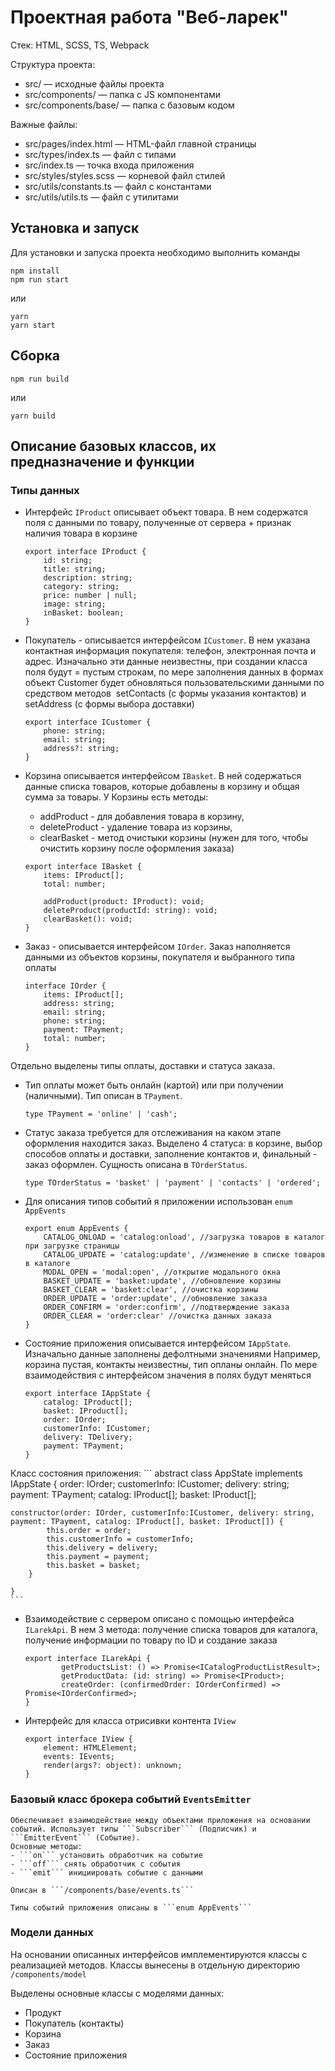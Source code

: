 # Проектная работа "Веб-ларек"

Стек: HTML, SCSS, TS, Webpack

Структура проекта:
- src/ — исходные файлы проекта
- src/components/ — папка с JS компонентами
- src/components/base/ — папка с базовым кодом

Важные файлы:
- src/pages/index.html — HTML-файл главной страницы
- src/types/index.ts — файл с типами
- src/index.ts — точка входа приложения
- src/styles/styles.scss — корневой файл стилей
- src/utils/constants.ts — файл с константами
- src/utils/utils.ts — файл с утилитами

## Установка и запуск
Для установки и запуска проекта необходимо выполнить команды

```
npm install
npm run start
```

или

```
yarn
yarn start
```
## Сборка

```
npm run build
```

или

```
yarn build
```

## Описание базовых классов, их предназначение и функции

### Типы данных

 - Интерфейс ```IProduct``` описывает объект товара. В нем содержатся поля с данными по товару, полученные от сервера + признак наличия товара в корзине

    ```
    export interface IProduct {
        id: string;
        title: string;
        description: string;
        category: string;
        price: number | null;
        image: string;
        inBasket: boolean;
    }

    ```

 - Покупатель - описывается интерфейсом ```ICustomer```. В нем указана контактная информация покупателя: телефон, электронная почта и адрес. Изначально эти данные неизвестны, при создании класса поля будут = пустым строкам, по мере заполнения данных в формах объект Customer будет обновляться пользовательскими данными по средством методов  setContacts (с формы указания контактов) и setAddress (с формы выбора доставки)

    ```
    export interface ICustomer {
        phone: string;
        email: string;
        address?: string;
    }
    ```

 - Корзина описывается интерфейсом ```IBasket```. В ней содержаться данные списка товаров, которые добавлены в корзину и общая сумма за товары. У Корзины есть методы:
    * addProduct - для добавления товара в корзину,
    * deleteProduct - удаление товара из корзины,
    * clearBasket - метод очистыки корзины (нужен для того, чтобы очистить корзину после оформления заказа)

    ```
    export interface IBasket {
        items: IProduct[];
        total: number;

        addProduct(product: IProduct): void;
        deleteProduct(productId: string): void;
        clearBasket(): void;
    }
    ```

 - Заказ - описывается интерфейсом ```IOrder```. Заказ наполняется данными из объектов корзины, покупателя и выбранного типа оплаты

    ```
    interface IOrder {
        items: IProduct[];
        address: string;
        email: string;
        phone: string;
        payment: TPayment;
        total: number;
    }   
    ```

 Отдельно выделены типы оплаты, доставки и статуса заказа.
 - Тип оплаты может быть онлайн (картой) или при получении (наличными). Тип описан в ```TPayment```.

    ```
    type TPayment = 'online' | 'cash';
    ```

 - Статус заказа требуется для отслеживания на каком этапе оформления находится заказ. Выделено 4 статуса: в корзине, выбор способов оплаты и доставки, заполнение контактов и, финальный - заказ оформлен. Сущность описана в ```TOrderStatus```.

    ```
    type TOrderStatus = 'basket' | 'payment' | 'contacts' | 'ordered';
    ```

 - Для описания типов событий я приложении использован ```enum AppEvents```

    ```
    export enum AppEvents {
        CATALOG_ONLOAD = 'catalog:onload', //загрузка товаров в каталог при загрузке страницы
        CATALOG_UPDATE = 'catalog:update', //изменение в списке товаров в каталоге
        MODAL_OPEN = 'modal:open', //открытие модального окна
        BASKET_UPDATE = 'basket:update', //обновление корзины
        BASKET_CLEAR = 'basket:clear', //очистка корзины
        ORDER_UPDATE = 'order:update', //обновление заказа
        ORDER_CONFIRM = 'order:confirm', //подтверждение заказа
        ORDER_CLEAR = 'order:clear' //очистка данных заказа
    }
    ```   

- Состояние приложения описывается интерфейсом ```IAppState```. Изначально данные заполнены дефолтными значениями
Например, корзина пустая, контакты неизвестны, тип опланы онлайн. По мере взаимодействия с интерфейсом значения в полях будут меняться 

    ```
    export interface IAppState {
        catalog: IProduct[];
        basket: IProduct[];
        order: IOrder;
        customerInfo: ICustomer;
        delivery: TDelivery;
        payment: TPayment;
    }
    ```

Класс состояния приложения:
    ```
    abstract class AppState implements IAppState {
	order: IOrder;
	customerInfo: ICustomer;
	delivery: string;
	payment: TPayment;
	catalog: IProduct[];
	basket: IProduct[];

	constructor(order: IOrder, customerInfo:ICustomer, delivery: string, payment: TPayment, catalog: IProduct[], basket: IProduct[]) {
            this.order = order;
            this.customerInfo = customerInfo;
            this.delivery = delivery;
            this.payment = payment;
            this.basket	= basket;
        }
	
    }
    ```

- Взаимодействие с сервером описано с помощью интерфейса ```ILarekApi```. В нем 3 метода: получение списка товаров для каталога, получение информации по товару по ID и создание заказа

    ```
    export interface ILarekApi {
            getProductsList: () => Promise<ICatalogProductListResult>;
            getProductData: (id: string) => Promise<IProduct>;
            createOrder: (confirmedOrder: IOrderConfirmed) => Promise<IOrderConfirmed>;
    }
    ```

- Интерфейс для класса отрисивки контента ```IView```
    ```
    export interface IView {
        element: HTMLElement;
        events: IEvents;
        render(args?: object): unknown;
    }
    ```


### Базовый класс брокера событий ```EventsEmitter```

    Обеспечивает взаимодействие между объектами приложения на основании событий. Использует типы ```Subscriber``` (Подписчик) и ```EmitterEvent``` (Событие). 
    Основные методы:
    - ```on``` установить обработчик на событие
    - ```off``` снять обработчик с события
    - ```emit``` инициировать событие с данными

    Описан в ```/components/base/events.ts```

    Типы событий приложения описаны в ```enum AppEvents```

### Модели данных
На основании описанных интерфейсов имплементируются классы с реализацией методов. Классы вынесены в отдельную директорию ```/components/model```

Выделены основные классы с моделями данных:
 - Продукт
 - Покупатель (контакты)
 - Корзина
 - Заказ
 - Состояние приложения
